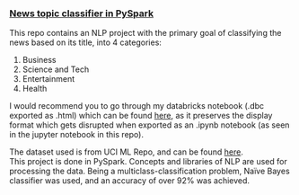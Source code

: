 ### [News topic classifier in PySpark](https://databricks-prod-cloudfront.cloud.databricks.com/public/4027ec902e239c93eaaa8714f173bcfc/5765572329082963/819669162567595/1062157151406693/latest.html)

This repo contains an NLP project with the primary goal of classifying the news based on its title, into 4 categories:
1. Business
2. Science and Tech
3. Entertainment
4. Health

I would recommend you to go through my databricks notebook (.dbc exported as .html) which can be found [here](https://databricks-prod-cloudfront.cloud.databricks.com/public/4027ec902e239c93eaaa8714f173bcfc/5765572329082963/819669162567595/1062157151406693/latest.html), as it preserves the display format which gets disrupted when exported as an .ipynb notebook (as seen in the jupyter notebook in this repo).


The dataset used is from UCI ML Repo, and can be found [here](http://archive.ics.uci.edu/ml/datasets/News+Aggregator).  
This project is done in PySpark.
Concepts and libraries of NLP are used for processing the data.
Being a multiclass-classification problem, Naïve Bayes classifier was used, and an accuracy of over 92% was achieved.

